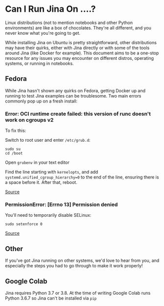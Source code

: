 # Can I Run Jina On ....?

Linux distributions (not to mention notebooks and other Python environments) are like a box of chocolates. They're all different, and you never know what you're going to get.

While installing Jina on Ubuntu is pretty straightforward, other distributions may have their quirks, either with Jina directly or with some of the tools around Jina (like Docker for example). This document aims to be a one-stop resource for any issues you may encounter on different distros, operating systems, or running in notebooks.

## Fedora

While Jina hasn't shown any quirks on Fedora, getting Docker up and running to test Jina examples can be troublesome. Two main errors commonly pop up on a fresh install:

### Error: OCI runtime create failed: this version of runc doesn't work on cgroups v2

To fix this:

Switch to root user and enter `/etc/grub.d`:

```
sudo su
cd /boot
```

Open `grubenv` in your text editor

Find the line starting with `kernelopts`, and add `systemd.unified_cgroup_hierarchy=0` to the end of the line, ensuring there is a space before it. After that, reboot.

[Source](https://github.com/jitsi/docker-jitsi-meet/issues/618)

### PermissionError: [Errno 13] Permission denied

You'll need to temporarily disable SELinux:

```
sudo setenforce 0
```

[Source](https://stackoverflow.com/questions/61527193/docker-and-permissionerror-errno-13-permission-denied-output-svg)

## Other

If you've got Jina running on other systems, we'd love to hear from you, and especially the steps you had to go through to make it work properly!

## Google Colab

Jina requires Python 3.7 or 3.8. At the time of writing Google Colab runs Python 3.6.7 so Jina can't be installed via `pip`

